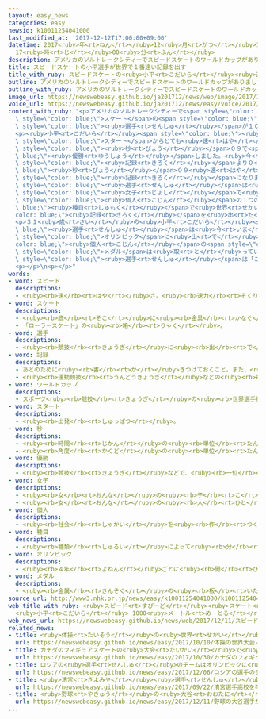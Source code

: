 ```yaml
---
layout: easy_news
categories: easy
newsid: k10011254041000
last_modified_at: '2017-12-12T17:00:00+09:00'
datetime: 2017<ruby>年<rt>ねん</rt></ruby>12<ruby>月<rt>がつ</rt></ruby>12<ruby>日<rt>にち</rt></ruby>
  17<ruby>時<rt>じ</rt></ruby>00<ruby>分<rt>ふん</rt></ruby>
description: アメリカのソルトレークシティーでスピードスケートのワールドカップがありました。
title: スピードスケートの小平選手が世界で１番速い記録を出す
title_with_ruby: スピードスケートの<ruby>小平<rt>こだいら</rt></ruby><ruby>選手<rt>せんしゅ</rt></ruby>が<ruby>世界<rt>せかい</rt></ruby>で１<ruby>番<rt>ばん</rt></ruby><ruby>速<rt>はや</rt></ruby>い<ruby>記録<rt>きろく</rt></ruby>を<ruby>出<rt>だ</rt></ruby>す
outline: アメリカのソルトレークシティーでスピードスケートのワールドカップがありました。
outline_with_ruby: アメリカのソルトレークシティーでスピードスケートのワールドカップがありました。
image_url: https://newswebeasy.github.io/ja201712/news/web/image/2017/12/11/K10011254041_1712110716_1712110718_01_02.jpg
voice_url: https://newswebeasy.github.io/ja201712/news/easy/voice/2017/12/12/k10011254041000.mp3
content_with_ruby: "<p>アメリカのソルトレークシティーで<span style=\"color: blue;\">スピード</span><span\
  \ style=\"color: blue;\">スケート</span>の<span style=\"color: blue;\">ワールドカップ</span>がありました。<ruby>１０日<rt>とおか</rt></ruby>、<ruby>小平<rt>こだいら</rt></ruby><ruby>奈緒<rt>なお</rt></ruby><span\
  \ style=\"color: blue;\"><ruby>選手<rt>せんしゅ</rt></ruby></span>が１０００ｍの<ruby>試合<rt>しあい</rt></ruby>に<ruby>出<rt>で</rt></ruby>ました。</p>\n\
  <p><ruby>小平<rt>こだいら</rt></ruby><span style=\"color: blue;\"><ruby>選手<rt>せんしゅ</rt></ruby></span>は<span\
  \ style=\"color: blue;\">スタート</span>からとても<ruby>速<rt>はや</rt></ruby>く<ruby>滑<rt>すべ</rt></ruby>って、１<ruby>分<rt>ぷん</rt></ruby>１２<span\
  \ style=\"color: blue;\"><ruby>秒<rt>びょう</rt></ruby></span>０９で<span style=\"color:\
  \ blue;\"><ruby>優勝<rt>ゆうしょう</rt></ruby></span>しました。<ruby>今<rt>いま</rt></ruby>までの<ruby>世界<rt>せかい</rt></ruby><span\
  \ style=\"color: blue;\"><ruby>記録<rt>きろく</rt></ruby></span>より０<span style=\"color:\
  \ blue;\"><ruby>秒<rt>びょう</rt></ruby></span>０９<ruby>速<rt>はや</rt></ruby>くて、<ruby>世界<rt>せかい</rt></ruby>で１<ruby>番<rt>ばん</rt></ruby><ruby>速<rt>はや</rt></ruby>い<span\
  \ style=\"color: blue;\"><ruby>記録<rt>きろく</rt></ruby></span>になりました。<ruby>小平<rt>こだいら</rt></ruby><span\
  \ style=\"color: blue;\"><ruby>選手<rt>せんしゅ</rt></ruby></span>は<ruby>日本<rt>にっぽん</rt></ruby>の<span\
  \ style=\"color: blue;\"><ruby>女子<rt>じょし</rt></ruby></span>で<ruby>初<rt>はじ</rt></ruby>めて、<span\
  \ style=\"color: blue;\"><ruby>個人<rt>こじん</rt></ruby></span>の１つの<span style=\"color:\
  \ blue;\"><ruby>種目<rt>しゅもく</rt></ruby></span>で<ruby>世界<rt>せかい</rt></ruby><span style=\"\
  color: blue;\"><ruby>記録<rt>きろく</rt></ruby></span>を<ruby>出<rt>だ</rt></ruby>しました。</p>\n\
  <p>３１<ruby>歳<rt>さい</rt></ruby>の<ruby>小平<rt>こだいら</rt></ruby><span style=\"color:\
  \ blue;\"><ruby>選手<rt>せんしゅ</rt></ruby></span>は<ruby>今<rt>いま</rt></ruby>までに２<ruby>回<rt>かい</rt></ruby><span\
  \ style=\"color: blue;\">オリンピック</span>に<ruby>出<rt>で</rt></ruby>ていますが、<span style=\"\
  color: blue;\"><ruby>個人<rt>こじん</rt></ruby></span>の<span style=\"color: blue;\"><ruby>種目<rt>しゅもく</rt></ruby></span>の<span\
  \ style=\"color: blue;\">メダル</span>は<ruby>取<rt>と</rt></ruby>っていません。<ruby>小平<rt>こだいら</rt></ruby><span\
  \ style=\"color: blue;\"><ruby>選手<rt>せんしゅ</rt></ruby></span>は「この<ruby>試合<rt>しあい</rt></ruby>でうまくできなかったことがいくつかありました。<ruby>来年<rt>らいねん</rt></ruby>２<ruby>月<rt>がつ</rt></ruby>のピョンチャンオリンピックまでに、できるようにしたいです」と<ruby>話<rt>はな</rt></ruby>していました。</p>\n\
  <p></p>\n<p></p>"
words:
- word: スピード
  descriptions:
  - <ruby><rb>速</rb><rt>はや</rt></ruby>さ。<ruby><rb>速力</rb><rt>そくりょく</rt></ruby>。
- word: スケート
  descriptions:
  - <ruby><rb>底</rb><rt>そこ</rt></ruby>に<ruby><rb>金具</rb><rt>かなぐ</rt></ruby>の<ruby><rb>刃</rb><rt>は</rt></ruby>がついているくつをはいて、<ruby><rb>氷</rb><rt>こおり</rt></ruby>の<ruby><rb>上</rb><rt>うえ</rt></ruby>をすべるスポーツ。アイススケート。また、そのためのくつ。
  - 「ローラースケート」の<ruby><rb>略</rb><rt>りゃく</rt></ruby>。
- word: 選手
  descriptions:
  - <ruby><rb>競技</rb><rt>きょうぎ</rt></ruby>に<ruby><rb>出</rb><rt>で</rt></ruby>るために<ruby><rb>選</rb><rt>えら</rt></ruby>ばれた<ruby><rb>人</rb><rt>ひと</rt></ruby>。
- word: 記録
  descriptions:
  - あとのために<ruby><rb>書</rb><rt>か</rt></ruby>きつけておくこと。また、<ruby><rb>書</rb><rt>か</rt></ruby>きつけたもの。
  - <ruby><rb>運動競技</rb><rt>うんどうきょうぎ</rt></ruby>などの<ruby><rb>最高</rb><rt>さいこう</rt></ruby>の<ruby><rb>成績</rb><rt>せいせき</rt></ruby>。レコード。
- word: ワールドカップ
  descriptions:
  - スポーツ<ruby><rb>競技</rb><rt>きょうぎ</rt></ruby>の<ruby><rb>世界選手権大会</rb><rt>せかいせんしゅけんたいかい</rt></ruby>の<ruby><rb>優勝者</rb><rt>ゆうしょうしゃ</rt></ruby>にあたえられるカップ。また、そのカップを<ruby><rb>争</rb><rt>あらそ</rt></ruby>う<ruby><rb>大会</rb><rt>たいかい</rt></ruby>。<ruby><rb>W杯</rb><rt>ダブリューはい</rt></ruby>。
- word: スタート
  descriptions:
  - <ruby><rb>出発</rb><rt>しゅっぱつ</rt></ruby>。
- word: 秒
  descriptions:
  - <ruby><rb>時間</rb><rt>じかん</rt></ruby>の<ruby><rb>単位</rb><rt>たんい</rt></ruby>。１<ruby><rb>分</rb><rt>ぷん</rt></ruby>の６０<ruby><rb>分</rb><rt>ぶん</rt></ruby>の１。
  - <ruby><rb>角度</rb><rt>かくど</rt></ruby>の<ruby><rb>単位</rb><rt>たんい</rt></ruby>。１<ruby><rb>分</rb><rt>ぷん</rt></ruby>の６０<ruby><rb>分</rb><rt>ぶん</rt></ruby>の１。
- word: 優勝
  descriptions:
  - <ruby><rb>競技</rb><rt>きょうぎ</rt></ruby>などで、<ruby><rb>一位</rb><rt>いちい</rt></ruby>で<ruby><rb>勝</rb><rt>か</rt></ruby>つこと。
- word: 女子
  descriptions:
  - <ruby><rb>女</rb><rt>おんな</rt></ruby>の<ruby><rb>子</rb><rt>こ</rt></ruby>。
  - <ruby><rb>女</rb><rt>おんな</rt></ruby>の<ruby><rb>人</rb><rt>ひと</rt></ruby>。<ruby><rb>女性</rb><rt>じょせい</rt></ruby>。
- word: 個人
  descriptions:
  - <ruby><rb>社会</rb><rt>しゃかい</rt></ruby>を<ruby><rb>作</rb><rt>つく</rt></ruby>っている、<ruby><rb>一人</rb><rt>ひとり</rt></ruby><ruby><rb>一人</rb><rt>ひとり</rt></ruby>。<ruby><rb>一人</rb><rt>ひとり</rt></ruby>の<ruby><rb>人間</rb><rt>にんげん</rt></ruby>。
- word: 種目
  descriptions:
  - <ruby><rb>種類</rb><rt>しゅるい</rt></ruby>によって<ruby><rb>分</rb><rt>わ</rt></ruby>けた<ruby><rb>名前</rb><rt>なまえ</rt></ruby>。
- word: オリンピック
  descriptions:
  - <ruby><rb>４年</rb><rt>よねん</rt></ruby>ごとに<ruby><rb>開</rb><rt>ひら</rt></ruby>かれ、<ruby><rb>世界</rb><rt>せかい</rt></ruby>じゅうの<ruby><rb>国々</rb><rt>くにぐに</rt></ruby>から<ruby><rb>選手</rb><rt>せんしゅ</rt></ruby>が<ruby><rb>参加</rb><rt>さんか</rt></ruby>する<ruby><rb>競技大会</rb><rt>きょうぎたいかい</rt></ruby>。<ruby><rb>古代</rb><rt>こだい</rt></ruby>ギリシャのオリンピアで<ruby><rb>開</rb><rt>ひら</rt></ruby>かれた<ruby><rb>古代</rb><rt>こだい</rt></ruby>オリンピックにならって、フランスのクーベルタンの<ruby><rb>力</rb><rt>ちから</rt></ruby>で、１８９６<ruby><rb>年</rb><rt>ねん</rt></ruby>にギリシャのアテネで<ruby><rb>開</rb><rt>ひら</rt></ruby>かれたのが、<ruby><rb>近代</rb><rt>きんだい</rt></ruby>オリンピックの<ruby><rb>始</rb><rt>はじ</rt></ruby>まり。<ruby><rb>五輪</rb><rt>ごりん</rt></ruby>。
- word: メダル
  descriptions:
  - <ruby><rb>金属</rb><rt>きんぞく</rt></ruby>の<ruby><rb>板</rb><rt>いた</rt></ruby>に、<ruby><rb>絵</rb><rt>え</rt></ruby>や<ruby><rb>文字</rb><rt>もじ</rt></ruby>などをうきぼりにしたもの。<ruby><rb>記念品</rb><rt>きねんひん</rt></ruby>や<ruby><rb>賞品</rb><rt>しょうひん</rt></ruby>などにする。
source_url: http://www3.nhk.or.jp/news/easy/k10011254041000/k10011254041000.html
web_title_with_ruby: <ruby>スピード<rt>すぴーど</rt></ruby><ruby>スケート<rt>すけーと</rt></ruby>
  <ruby>小平<rt>こだいら</rt></ruby> 1000<ruby>メートル<rt>めーとる</rt></ruby>で<ruby>世界<rt>せかい</rt></ruby><ruby>新記録<rt>しんきろく</rt></ruby>
web_news_url: https://newswebeasy.github.io/news/web/2017/12/11/スピードスケート-小平-1000メートルで世界新記録
related_news:
- title: <ruby>体操<rt>たいそう</rt></ruby>の<ruby>世界<rt>せかい</rt></ruby><ruby>大会<rt>たいかい</rt></ruby>　<ruby>白井<rt>しらい</rt></ruby><ruby>選手<rt>せんしゅ</rt></ruby>と<ruby>村上<rt>むらかみ</rt></ruby><ruby>選手<rt>せんしゅ</rt></ruby>が<ruby>金<rt>きん</rt></ruby>メダル
  url: https://newswebeasy.github.io/news/easy/2017/10/10/体操の世界大会-白井選手と村上選手が金メダル
- title: カナダのフィギュアスケートの<ruby>大会<rt>たいかい</rt></ruby>で<ruby>宇野<rt>うの</rt></ruby><ruby>選手<rt>せんしゅ</rt></ruby>が<ruby>優勝<rt>ゆうしょう</rt></ruby>
  url: https://newswebeasy.github.io/news/easy/2017/10/30/カナダのフィギュアスケートの大会で宇野選手が優勝
- title: ロシアの<ruby>選手<rt>せんしゅ</rt></ruby>のチームはオリンピックに<ruby>出<rt>で</rt></ruby>ることができない
  url: https://newswebeasy.github.io/news/easy/2017/12/06/ロシアの選手のチームはオリンピックに出ることができない
- title: <ruby>清宮<rt>きよみや</rt></ruby><ruby>選手<rt>せんしゅ</rt></ruby>「<ruby>高校<rt>こうこう</rt></ruby>を<ruby>卒業<rt>そつぎょう</rt></ruby>したらプロ<ruby>野球<rt>やきゅう</rt></ruby>の<ruby>選手<rt>せんしゅ</rt></ruby>になります」
  url: https://newswebeasy.github.io/news/easy/2017/09/22/清宮選手高校を卒業したらプロ野球の選手になります
- title: <ruby>野球<rt>やきゅう</rt></ruby>の<ruby>大谷<rt>おおたに</rt></ruby><ruby>選手<rt>せんしゅ</rt></ruby>がアメリカのエンジェルスに<ruby>入<rt>はい</rt></ruby>る
  url: https://newswebeasy.github.io/news/easy/2017/12/11/野球の大谷選手がアメリカのエンジェルスに入る
...
```

